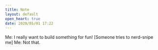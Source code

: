 ```yaml
---
title: Note
layout: default
open_heart: true
date: 2020/05/01 17:22
---
```


Me: I really want to build something for fun! [Someone tries to nerd-snipe me] Me: Not that.
